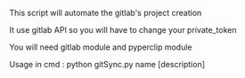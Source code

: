 This script will automate the gitlab's project creation

It use gitlab API so you will have to change your private_token

You will need gitlab module and pyperclip module

Usage in cmd : python gitSync.py name [description]


